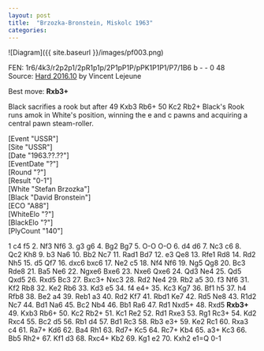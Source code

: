 ```yaml
---
layout: post
title:  "Brzozka-Bronstein, Miskolc 1963"
categories: 
---
```


![Diagram]({{ site.baseurl }}/images/pf003.png)

FEN: 1r6/4k3/r2p2p1/2pR1p1p/2P1pP1P/pPK1P1P1/P7/1B6 b - - 0 48  
Source: [Hard 2016.10](http://home.scarlet.be/vincentlejeune/chess/hard2016beta6.epd) by Vincent Lejeune  
<!--more-->
Best move: **Rxb3+**

Black sacrifies a rook but after 49 Kxb3 Rb6+ 50 Kc2 Rb2+ Black's Rook runs amok in White's position, winning the e and c pawns and acquiring a central pawn steam-roller.

[Event "USSR"]  
[Site "USSR"]  
[Date "1963.??.??"]  
[EventDate "?"]  
[Round "?"]  
[Result "0-1"]  
[White "Stefan Brzozka"]  
[Black "David Bronstein"]  
[ECO "A88"]  
[WhiteElo "?"]  
[BlackElo "?"]  
[PlyCount "140"]  

1 c4 f5 2. Nf3 Nf6 3. g3 g6 4. Bg2 Bg7 5. O-O O-O 6. d4 d6 7. Nc3 c6 8. Qc2 Kh8 9. b3 Na6 10. Bb2 Nc7 11. Rad1 Bd7 12. e3 Qe8 13. Rfe1 Rd8 14. Rd2 Nh5 15. d5 Qf7 16. dxc6 bxc6 17. Ne2 c5 18. Nf4 Nf6 19. Ng5 Qg8 20. Bc3 Rde8 21. Ba5 Ne6 22. Ngxe6 Bxe6 23. Nxe6 Qxe6 24. Qd3 Ne4 25. Qd5 Qxd5 26. Rxd5 Bc3 27. Bxc3+ Nxc3 28. Rd2 Ne4 29. Rb2 a5 30. f3 Nf6 31. Kf2 Rb8 32. Ke2 Rb6 33. Kd3 e5 34. f4 e4+ 35. Kc3 Kg7 36. Bf1 h5 37. h4 Rfb8 38. Be2 a4 39. Reb1 a3 40. Rd2 Kf7 41. Rbd1 Ke7 42. Rd5 Ne8 43. R1d2 Nc7 44. Bd1 Na6 45. Bc2 Nb4 46. Bb1 Ra6 47. Rd1 Nxd5+ 48. Rxd5 **Rxb3+** 49. Kxb3 Rb6+ 50. Kc2 Rb2+ 51. Kc1 Re2 52. Rd1 Rxe3 53. Rg1 Rc3+ 54. Kd2 Rxc4 55. Bc2 d5 56. Rb1 d4 57. Bd1 Rc3 58. Rb3 e3+ 59. Ke2 Rc1 60. Rxa3 c4 61. Ra7+ Kd6 62. Ba4 Rh1 63. Rd7+ Kc5 64. Rc7+ Kb4 65. a3+ Kc3 66. Bb5 Rh2+ 67. Kf1 d3 68. Rxc4+ Kb2 69. Kg1 e2 70. Kxh2 e1=Q 0-1


